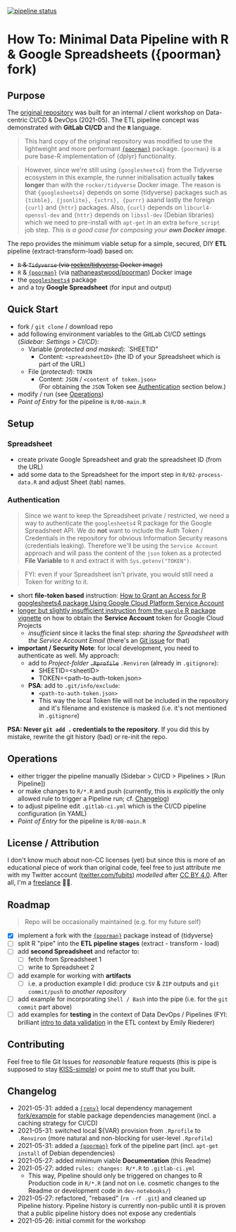 [![pipeline status](https://gitlab.com/fubits/rstats-poorman-spreadsheets-etl-101/badges/main/pipeline.svg)](https://gitlab.com/fubits/rstats-poorman-spreadsheets-etl-101/-/commits/main)

# How To: Minimal Data Pipeline with R & Google Spreadsheets ({poorman} fork)

## Purpose

The [original repository](https://gitlab.com/fubits/rstats-spreadsheets-etl-101/) was built for an internal / client workshop on Data-centric CI/CD & DevOps (2021-05). The ETL pipeline concept was demonstrated with **GitLab CI/CD** and the **`R`** language.

> This hard copy of the original repository was modified to use the lightweight and more performant [`{poorman}`](https://github.com/nathaneastwood/poorman) package. `{poorman}` is a pure base-R implementation of {dplyr} functionality.

> However, since we're still using `{googlesheets4}` from the Tidyverse ecosystem in this example, the runner initialisation actually **takes longer** than with the `rocker/tidyverse` Docker image. The reason is that `{googlesheets4}` depends on some {tidyverse} packages such as `{tibble}, {jsonlite}, {vctrs}, {purrr}` aaand lastly the foreign `{curl}` and `{httr}` packages. Also, `{curl}` depends on `libcurl4-openssl-dev` and `{httr}` depends on `libssl-dev` (Debian libraries) which we need to pre-install with `apt-get` in an extra `before_script` job step. *This is a good case for composing your **own Docker image***.

The repo provides the minimum viable setup for a simple, secured, DIY **ETL** pipeline (extract-transform-load) based on:

+ ~~`R` & `Tidyverse` (via [rocker/tidyverse](https://hub.docker.com/r/rocker/tidyverse) Docker image)~~
+ `R` & [`{poorman}`](https://github.com/nathaneastwood/poorman) (via [nathaneastwood/poorman](https://hub.docker.com/r/nathaneastwood/poorman/)) Docker image
+ the [`googlesheets4`](https://googlesheets4.tidyverse.org/) package
+ and a toy **Google Spreadsheet** (for input and output)

## Quick Start

+ fork / `git clone` / download repo
+ add following environment variables to the GitLab CI/CD settings (*Sidebar: Settings > CI/CD*):
  + Variable (*protected and masked*): `SHEETID"
    + Content: `<spreadsheetID>` (the ID of your Spreadsheet which is part of the URL)
  + File (*protected*): `TOKEN`
    + Content: `JSON` / `<content of token.json>`<br>(For obtaining the `JSON` Token see [Authentication](#authentication) section below.)
+ modify / run (see [Operations](#operations))
+ *Point of Entry* for the pipeline is `R/00-main.R`

## Setup

### Spreadsheet

+ create private Google Spreadsheet and grab the spreadsheet ID (from the URL)
+ add some data to the Spreadsheet for the import step in `R/02-process-data.R` and adjust Sheet (tab) names.

### Authentication

> Since we want to keep the Spreadsheet private / restricted, we need a way to authenticate the `googlesheets4` R package for the Google Spreadsheet API. We do **not** want to include the Auth Token / Credentials in the repository for obvious Information Security reasons (credentials leaking). Therefore we'll be using the `Service Account` approach and will pass the content of the `json` token as a protected **File Variable** to `R` and extract it with `Sys.getenv("TOKEN")`.

> FYI: even if your Spreadsheet isn't private, you would still need a Token for *writing* to it.

+ short **file-token based** instruction: [How to Grant an Access for R googlesheets4 package Using Google Cloud Platform Service Account](https://cuberoot31.com/how-to-grant-an-access-to-r-googlesheets4-package-using-gcp-service-account/)
+ [longer but slightly insufficient instruction from the `gargle` R package vignette](https://gargle.r-lib.org/articles/get-api-credentials.html#service-account-token-1) on how to obtain the **Service Account** token for Google Cloud Projects
  + *insufficient* since it lacks the final step: *sharing the Spreadsheet with the Service Account Email* (there's an [Git issue](https://github.com/tidyverse/googlesheets4/issues/170#issuecomment-832071335) for that)
+ **important / Security Note**: for local development, you need to authenticate as well. My approach:
  + add to *Project-folder* ~~`.Rprofile`~~ `.Renviron` (already in `.gitignore`):
    + SHEETID=\<sheetID\>
    + TOKEN=<path-to-auth-token.json>
  + **PSA**: add to `.git/info/exclude`:
    + `<path-to-auth-token.json>`
    + This way the local Token file will not be included in the repository and it's filename and existence is masked (i.e. it's not mentioned in `.gitignore`)

**PSA: Never `git add .` credentials to the repository**. If you did this by mistake, rewrite the git history (bad) or re-init the repo.

## Operations

+ either trigger the pipeline manually (Sidebar > CI/CD > Pipelines > [Run Pipeline])
+ or make changes to `R/*.R` and push (currently, this is *explicitly* the only allowed rule to trigger a Pipeline run; cf. [Changelog](#changelog))
+ to adjust pipeline edit `.gitlab-ci.yml` which is the CI/CD pipeline configuration (in YAML)
+ *Point of Entry* for the pipeline is `R/00-main.R`

## License / Attribution

I don't know much about non-CC licenses (yet) but since this is more of an educational piece of work than original code, feel free to just attribute me with my Twitter account ([twitter.com/fubits](https://twitter.com/fubits)) *modelled* after [CC BY 4.0](https://creativecommons.org/licenses/by/4.0/). After all, I'm a [freelance](https://dadascience.design/portfolio/) 👨‍💻.

## Roadmap

> Repo will be occasionally maintained (e.g. for my future self)

+ [x] implement a fork with the [`{poorman}`](https://github.com/nathaneastwood/poorman) package instead of {tidyverse}
+ [ ] split R "pipe" into the **ETL pipeline stages** (extract - transform - load)
+ [ ] add **second Spreadsheet** and refactor to:
  + [ ] fetch from Spreadsheet 1
  + [ ] write to Spreadsheet 2
+ [ ] add example for working with **artifacts**
  + [ ] i.e. a production example I did: produce `CSV` & `ZIP` outputs and `git commit/push` to *another repository*
+ [ ] add example for incorporating `Shell / Bash` into the pipe (i.e. for the `git commit` part above)
+ [ ] add examples for **testing** in the context of Data DevOps / Pipelines (FYI: brilliant [intro to data validation](https://emilyriederer.netlify.app/post/data-error-gen/) in the ETL context by Emily Riederer)

## Contributing

Feel free to file Git Issues for *reasonable* feature requests (this is pipe is supposed to stay [KISS-simple](https://en.wikipedia.org/wiki/KISS_principle)) or point me to stuff that you built.

## Changelog

+ 2021-05-31: added a [`{renv}`](https://github.com/nathaneastwood/poorman) local dependency management [fork/example](https://gitlab.com/fubits/rstats-renv-spreadsheets-etl-101) for stable package dependencies management (incl. a caching strategy for CI/CD)
+ 2021-05-31: switched local ${VAR} provision from `.Rprofile` to `.Renviron` (more natural and non-blocking for user-level `.Rprofile`)
+ 2021-05-31: added a [`{poorman}`](https://github.com/nathaneastwood/poorman) fork of the pipeline part (incl. `apt-get install` of Debian dependencies)
+ 2021-05-27: added minimum viable **Documentation** (this Readme)
+ 2021-05-27: added `rules: changes: R/*.R` to `.gitlab-ci.yml`
  + This way, Pipeline should only be triggered on changes to R Production code in `R/*.R` (and not on i.e. cosmetic changes to the Readme or development code in `dev-notebooks/`)
+ 2021-05-27: refactored, "rebased" (`rm -rf .git`) and cleaned up Pipeline history. Pipeline history is currently non-public until it is proven that a public pipeline history does not expose any credentials
+ 2021-05-26: initial commit for the workshop
